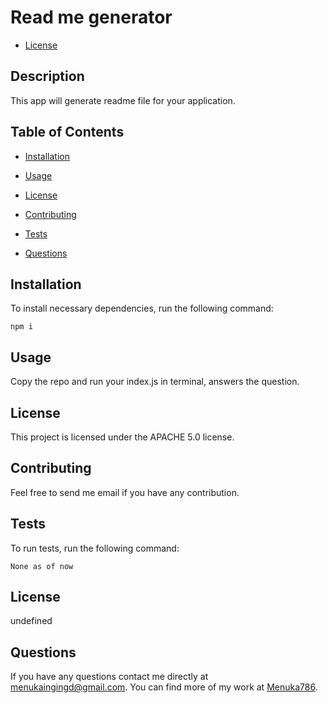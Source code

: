 # Read me generator

 * [License](#license)

## Description
This app will generate readme file for your application.
## Table of Contents
* [Installation](#installation)
* [Usage](#usage)

* [License](#license)

* [Contributing](#contributing) 
* [Tests](#tests)
* [Questions](#questions) 
## Installation
To install necessary dependencies, run the following command:
```
npm i
```
## Usage
Copy the repo and run your index.js in terminal, answers the question.
## License
      
  This project is licensed under the APACHE 5.0 license.
## Contributing
Feel free to send me email if you have any contribution.
## Tests
To run tests, run the following command:
```
None as of now
```
## License
undefined
## Questions
If you have any questions contact me directly at menukaingingd@gmail.com. 
You can find more of my work at [Menuka786](http://github.com/Menuka786/).
